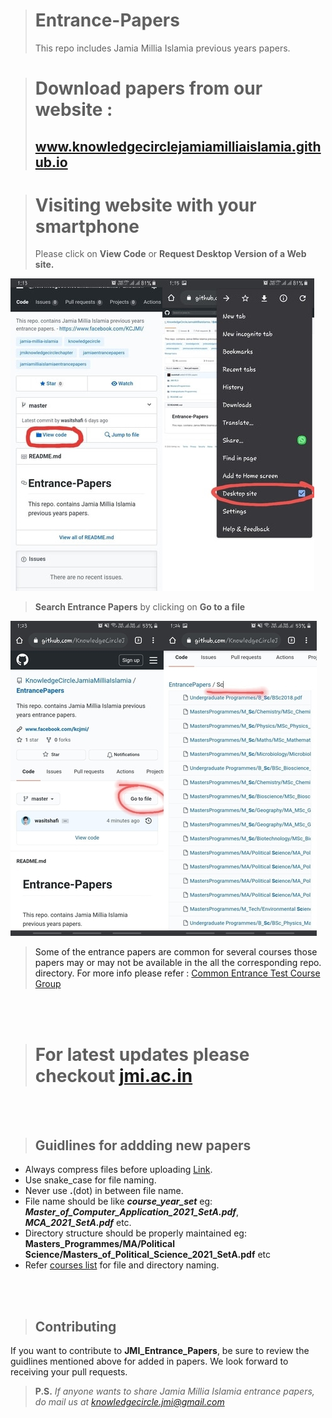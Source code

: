 > # Entrance-Papers
> This repo includes Jamia Millia Islamia previous years papers.

> # Download papers from our website : 
> <a href='https://knowledgecirclejamiamilliaislamia.github.io/'><h2>www.knowledgecirclejamiamilliaislamia.github.io</h2><a/>

  
> # **Visiting website with your smartphone**
> Please click on <b>View Code</b> or <b>Request Desktop Version of a Web site.</b>


<img src="/Misc/img1.jpeg"/>
<br/>

> **Search Entrance Papers** by clicking on **Go to a file**<br/>

<img src="/Misc/img2.jpg"/>
<br/>

> <p>Some of the entrance papers are common for several courses those papers may or may not be available in the all the corresponding repo. directory.
> For more info please refer : <a href="/Misc/Common_Entrance_Test_For_The_Group_B01_B04_B05_B06_Others.pdf" title="Course Groups"> Common Entrance Test Course Group </a></p>

<br/>
<br/>

> <h1>For latest updates please checkout <a href="https://www.jmi.ac.in/" title="Jamia Millia Islamia">jmi.ac.in</a></h1>
<br/>
<br/>

> <h2><b>Guidlines for addding new papers</b></h2>

- Always compress files before uploading <a href="https://www.ilovepdf.com/compress_pdf">Link</a>.
- Use snake_case for file naming.
- Never use **.**(dot) in between file name.
- File name should be like **_course_year_set_** eg: **_Master_of_Computer_Application_2021_SetA.pdf_**, **_MCA_2021_SetA.pdf_** etc.
- Directory structure should be properly maintained eg: **Masters_Programmes/MA/Political Science/Masters_of_Political_Science_2021_SetA.pdf** etc
- Refer <a href="https://www.jmi.ac.in/studyatjamia/courseslist/regular">courses list</a> for file and directory naming.

<br/>
<br/>
  
  ><h2><b>Contributing</b></h2>
  
  If you want to contribute to **JMI_Entrance_Papers**, be sure to review the guidlines mentioned above for added in papers. We look forward to receiving your pull requests.

> **P.S.** _If anyone wants to share Jamia Millia Islamia entrance papers, do mail us at <a href="mailto:knowledgecircle.jmi@gmail.com">knowledgecircle.jmi@gmail.com</a>_
